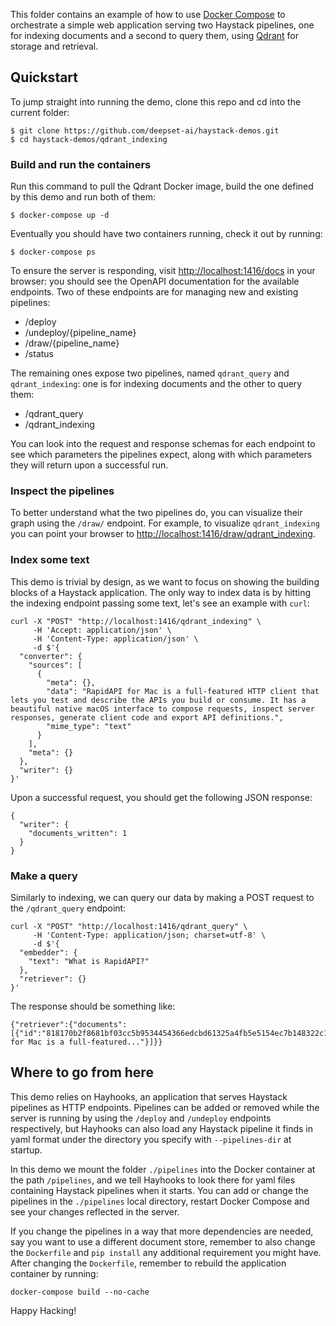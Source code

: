 This folder contains an example of how to use [Docker Compose](https://docs.docker.com/compose/) to orchestrate
a simple web application serving two Haystack pipelines, one for indexing documents and a second to query them,
using [Qdrant](https://github.com/qdrant/qdrant) for storage and retrieval.

## Quickstart

To jump straight into running the demo, clone this repo and cd into the current folder:

```
$ git clone https://github.com/deepset-ai/haystack-demos.git
$ cd haystack-demos/qdrant_indexing
```

### Build and run the containers

Run this command to pull the Qdrant Docker image, build the one defined by this demo and run both of them:

```
$ docker-compose up -d
```

Eventually you should have two containers running, check it out by running:

```
$ docker-compose ps
```

To ensure the server is responding, visit [http://localhost:1416/docs](http://localhost:1416/docs#) in your browser:
you should see the OpenAPI documentation for the available endpoints. Two of these endpoints are for managing new
and existing pipelines:

- /deploy
- /undeploy/{pipeline_name}
- /draw/{pipeline_name}
- /status

The remaining ones expose two pipelines, named `qdrant_query` and `qdrant_indexing`: one is for indexing documents and
the other to query them:

- /qdrant_query
- /qdrant_indexing

You can look into the request and response schemas for each endpoint to see which parameters the pipelines expect,
along with which parameters they will return upon a successful run.

### Inspect the pipelines

To better understand what the two pipelines do, you can visualize their graph using the `/draw/` endpoint. For example,
to visualize `qdrant_indexing` you can point your browser to
[http://localhost:1416/draw/qdrant_indexing](http://localhost:1416/draw/qdrant_indexing).

### Index some text

This demo is trivial by design, as we want to focus on showing the building blocks of a Haystack
application. The only way to index data is by hitting the indexing endpoint passing some text,
let's see an example with `curl`:

```
curl -X "POST" "http://localhost:1416/qdrant_indexing" \
     -H 'Accept: application/json' \
     -H 'Content-Type: application/json' \
     -d $'{
  "converter": {
    "sources": [
      {
        "meta": {},
        "data": "RapidAPI for Mac is a full-featured HTTP client that lets you test and describe the APIs you build or consume. It has a beautiful native macOS interface to compose requests, inspect server responses, generate client code and export API definitions.",
        "mime_type": "text"
      }
    ],
    "meta": {}
  },
  "writer": {}
}'
```

Upon a successful request, you should get the following JSON response:

```
{
  "writer": {
    "documents_written": 1
  }
}
```

### Make a query

Similarly to indexing, we can query our data by making a POST request to the `/qdrant_query` endpoint:

```
curl -X "POST" "http://localhost:1416/qdrant_query" \
     -H 'Content-Type: application/json; charset=utf-8' \
     -d $'{
  "embedder": {
    "text": "What is RapidAPI?"
  },
  "retriever": {}
}'
```

The response should be something like:

```
{"retriever":{"documents":[{"id":"818170b2f8681bf03cc5b9534454366edcbd61325a4fb5e5154ec7b148322c16","content":"RapidAPI for Mac is a full-featured..."}]}}
```

## Where to go from here

This demo relies on Hayhooks, an application that serves Haystack pipelines as HTTP endpoints. Pipelines can be
added or removed while the server is running by using the `/deploy` and `/undeploy` endpoints respectively, but
Hayhooks can also load any Haystack pipeline it finds in yaml format under the directory you specify with
`--pipelines-dir` at startup.

In this demo we mount the folder `./pipelines` into the Docker container at the path `/pipelines`, and we tell Hayhooks
to look there for yaml files containing Haystack pipelines when it starts. You can add or change the pipelines in the
`./pipelines` local directory, restart Docker Compose and see your changes reflected in the server.

If you change the pipelines in a way that more dependencies are needed, say you want to use a different document store,
remember to also change the `Dockerfile` and `pip install` any additional requirement you might have. After changing
the `Dockerfile`, remember to rebuild the application container by running:

```
docker-compose build --no-cache
```

Happy Hacking!
